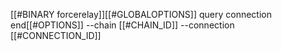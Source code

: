 [[#BINARY forcerelay]][[#GLOBALOPTIONS]] query connection end[[#OPTIONS]] --chain [[#CHAIN_ID]] --connection [[#CONNECTION_ID]]